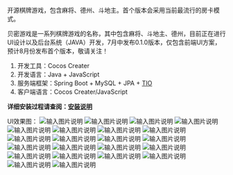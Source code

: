 开源棋牌游戏，包含麻将、德州、斗地主。首个版本会采用当前最流行的房卡模式。

贝密游戏是一系列棋牌游戏的名称，其中包含麻将、斗地主、德州，目前正在进行UI设计以及后台系统（JAVA）开发，7月中发布0.1.0版本，仅包含前端UI方案，预计8月份发布首个版本，敬请关注！

1. 开发工具：Cocos Creater
1. 开发语言：Java + JavaScript
1. 服务端框架：Spring Boot + MySQL + JPA + [TIO](https://gitee.com/tywo45/t-io)
1. 客户端语言：Cocos Creater/JavaScript

**详细安装过程请查阅：[安装说明](INSTALL.md)** 

UI效果图：
![输入图片说明](https://git.oschina.net/uploads/images/2017/0719/192826_1d6f397f_1387891.png "屏幕截图.png")
![输入图片说明](https://git.oschina.net/uploads/images/2017/0709/131509_9a969010_1387891.jpeg "在这里输入图片标题")
![输入图片说明](https://git.oschina.net/uploads/images/2017/0719/192845_5526c6bf_1387891.png "屏幕截图.png")
![输入图片说明](https://git.oschina.net/uploads/images/2017/0719/192900_a0dee563_1387891.png "屏幕截图.png")
![输入图片说明](https://gitee.com/uploads/images/2018/0207/195255_ad05a8cb_1387891.jpeg "效果图-纯图片.jpg")
![输入图片说明](https://gitee.com/uploads/images/2018/0207/195243_390b844f_1387891.jpeg "效果图-纯文字.jpg")
![输入图片说明](https://gitee.com/uploads/images/2018/0207/195305_d45d0091_1387891.jpeg "效果图-转盘.jpg")
![输入图片说明](https://gitee.com/uploads/images/2018/0207/195314_2d4e051d_1387891.jpeg "效果图-转盘-领取.jpg")
![输入图片说明](https://gitee.com/uploads/images/2018/0207/195452_1490c010_1387891.jpeg "满领.jpg")
![输入图片说明](https://gitee.com/uploads/images/2018/0207/195459_8beb47dd_1387891.jpeg "首充.jpg")
![输入图片说明](https://gitee.com/uploads/images/2018/0207/195514_8527196e_1387891.jpeg "效果图-商城1.jpg")
![输入图片说明](https://gitee.com/uploads/images/2018/0207/195506_4dd396c1_1387891.jpeg "效果图-商城.jpg")
![输入图片说明](https://gitee.com/uploads/images/2018/0207/195522_68ecf0c7_1387891.jpeg "效果图-商城2.jpg")
![输入图片说明](https://gitee.com/uploads/images/2018/0207/195529_ae17e344_1387891.jpeg "效果图-商城3.jpg")
![输入图片说明](https://gitee.com/uploads/images/2018/0207/195537_a4b8cde8_1387891.jpeg "效果图-商城4.jpg")
![输入图片说明](https://gitee.com/uploads/images/2018/0207/195544_7185acc6_1387891.jpeg "效果图-商城5.jpg")
![输入图片说明](https://git.oschina.net/uploads/images/2017/0719/192913_d65bc3cd_1387891.png "屏幕截图.png")
![输入图片说明](https://git.oschina.net/uploads/images/2017/0719/192926_298b49ff_1387891.png "屏幕截图.png")
![输入图片说明](https://git.oschina.net/uploads/images/2017/0719/192938_28a2548f_1387891.png "屏幕截图.png")
![输入图片说明](https://git.oschina.net/uploads/images/2017/0719/192954_eeba8b49_1387891.png "屏幕截图.png")
![输入图片说明](https://git.oschina.net/uploads/images/2017/0719/193004_066f1ad5_1387891.png "屏幕截图.png")
![输入图片说明](https://git.oschina.net/uploads/images/2017/0709/131509_9a969010_1387891.jpeg "在这里输入图片标题")
